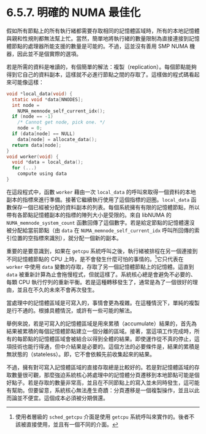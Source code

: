 # 6.5.7. 明確的 NUMA 最佳化

假如所有節點上的所有執行緒都需要存取相同的記憶體區域時，所有的本地記憶體與親和性規則都無法幫上忙。當然，簡單地將執行緒的數量限制為直接連接到記憶體節點的處理器所能支援的數量是可能的。不過，這並沒有善用 SMP NUMA 機器，因此並不是個實際的選項。

若是所需的資料是唯讀的，有個簡單的解法：複製（replication）。每個節點能夠得到它自己的資料副本，這樣就不必進行節點之間的存取了。這樣做的程式碼看起來可能像這樣：

```c
void *local_data(void) {
  static void *data[NNODES];
  int node =
    NUMA_memnode_self_current_idx();
  if (node == -1)
    /* Cannot get node, pick one. */
    node = 0;
  if (data[node] == NULL)
    data[node] = allocate_data();
  return data[node];
}
void worker(void) {
  void *data = local_data();
  for (...)
    compute using data
}
```

在這段程式中，函數 `worker` 藉由一次 `local_data` 的呼叫來取得一個資料的本地副本的指標來進行準備。接著它繼續執行使用了這個指標的迴圈。`local_data` 函數保存一個已經被分配的資料副本的列表。每個系統擁有有限的記憶體節點，所以帶有各節點記憶體副本的指標的陣列大小是受限的。來自 libNUMA 的 `NUMA_memnode_system_count` 函數回傳了這個數字。若是給定節點的記憶體還沒被分配給當前節點（由 `data` 在 `NUMA_memnode_self_current_idx` 呼叫所回傳的索引位置的空指標來識別），就分配一個新的副本。

重要的是要意識到，如果在 `getcpu` 系統呼叫之後，執行緒被排程在另一個連接到不同記憶體節點的 CPU 上時，是不會發生什麼可怕的事情的。[^43]它只代表在 `worker` 中使用 `data` 變數的存取，存取了另一個記憶體節點上的記憶體。這直到 `data` 被重新計算為止會拖慢程式，但就這樣了。系統核心總是會避免不必要的、每顆 CPU 執行佇列的重新平衡。若是這種轉移發生了，通常是為了一個很好的理由，並且在不久的未來不會再次發生。

當處理中的記憶體區域是可寫入的，事情會更為複雜。在這種情況下，單純的複製是行不通的。根據具體情況，或許有一些可能的解法。

舉例來說，若是可寫入的記憶體區域是用來累積（accumulate）結果的，首先為結果被累積的每個記憶體節點建立一個分離的區域。接著，當這項工作完成時，所有的每節點的記憶體區域會被結合以得到全體的結果。即使運作從不真的停止，這項技術也能行得通，但中介結果是必要的。這個方法的必要條件是，結果的累積是無狀態的（stateless）。即，它不會依賴先前收集起來的結果。

不過，擁有對可寫入記憶體區域的直接存取總是比較好的。若是對記憶體區域的存取數量很可觀，那麼強迫系統核心將處理中的記憶體分頁遷移到本地節點可能是個好點子。若是存取的數量非常高，並且在不同節點上的寫入並未同時發生，這可能有幫助。但要留意，系統核心無法產生奇蹟：分頁遷移是一個複製操作，並且以此而論並不便宜。這個成本必須被分期償還。



[^43]: 使用者層級的 `sched_getcpu` 介面是使用 `getcpu` 系統呼叫來實作的。後者不該被直接使用，並且有一個不同的介面。

